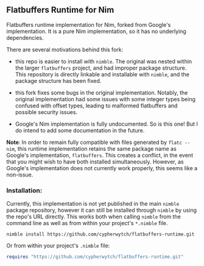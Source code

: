 ## Flatbuffers Runtime for Nim

Flatbuffers runtime implementation for Nim, forked from Google's implementation. It is a pure Nim implementation, so it has no underlying dependencies.

There are several motivations behind this fork:

- this repo is easier to install with `nimble`. The original was nested within the larger `flatbuffers` project, and had improper package structure. This repository is directly linkable and installable with `nimble`, and the package structure has been fixed.

- this fork fixes some bugs in the original implementation. Notably, the original implementation had some issues with some integer types being confused with offset types, leading to malformed flatbuffers and possible security issues.

- Google's Nim implementation is fully undocumented. So is this one! But I do intend to add some documentation in the future.

**Note**: In order to remain fully compatible with files generated by `flatc --nim`, this runtime implementation retains the same package name as Google's implementation, `flatbuffers`. This creates a conflict, in the event that you might wish to have both installed simultaneously. However, as Google's implementation does not currently work properly, this seems like a non-issue.

### Installation:

Currently, this implementation is not yet published in the main `nimble` package repository, however it can still be installed through `nimble` by using the repo's URL directly. This works both when calling `nimble` from the command line as well as from within your project's `*.nimble` file.

```
nimble install https://github.com/cypherwytch/flatbuffers-runtime.git
```

Or from within your project's `.nimble` file:

```nim
requires "https://github.com/cypherwytch/flatbuffers-runtime.git"
```

